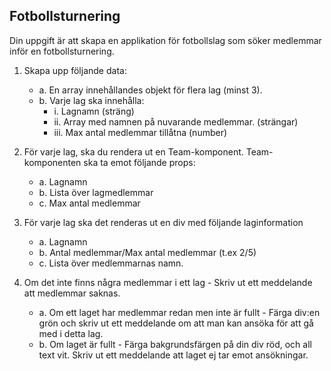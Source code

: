## Fotbollsturnering

Din uppgift är att skapa en applikation för fotbollslag som söker medlemmar inför en fotbollsturnering.

1. Skapa upp följande data:
   - a. En array innehållandes objekt för flera lag (minst 3).
   - b. Varje lag ska innehålla:
        * i.   Lagnamn (sträng)
        * ii.  Array med namnen på nuvarande medlemmar. (strängar)
        * iii. Max antal medlemmar tillåtna (number)

2. För varje lag, ska du rendera ut en Team-komponent. Team-komponenten ska ta emot följande props:
   - a.  Lagnamn
   - b.  Lista över lagmedlemmar
   - c.  Max antal medlemmar

3. För varje lag ska det renderas ut en div med följande laginformation
   - a.  Lagnamn
   - b.  Antal medlemmar/Max antal medlemmar (t.ex 2/5)
   - c.  Lista över medlemmarnas namn.

4. Om det inte finns några medlemmar i ett lag - Skriv ut ett meddelande att medlemmar saknas.
   - a.  Om ett laget har medlemmar redan men inte är fullt - Färga div:en grön och skriv ut ett meddelande om att man kan ansöka för att gå med i detta lag.
   - b.  Om laget är fullt - Färga bakgrundsfärgen på din div röd, och all text vit. Skriv ut ett meddelande att laget ej tar emot ansökningar.
